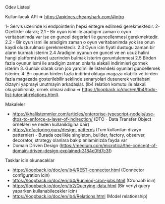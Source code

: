 Odev Listesi

Kullanilacak API => https://apidocs.cheapshark.com/#intro

1- Servis uzerinde ki endpointlerin hepsi entegre edilmesi gerekmektedir.
2- Ozellikler olarak;
2.1 - Bir oyun ismi ile aradigim zaman o oyun veritabanimda var ise en guncel degerleri ile guncellenmesi gerekmektedir.
2.2 - Bir oyun ismi ile aradigim zaman o oyun veritabanimda yok ise onun kaydi olusturulmasi gerekmektedir.
2.3 Oyun icin fiyati dustugu zaman bir alarm kurmak isterim
2.4 Aradigim oyunun en guncel ve en ucuz halini hangi platform(store) uzerinden bulmak isterim goruntulenmesi
2.5 Birden fazla oyunun ismi ile aradigim zaman onlarla alakali indirimleri gormek isterim
3. Gunluk olarak cron job yardimi ile listemdeki oyunlari guncellemek isterim.
4. Bir oyunun birden fazla indirimi oldugu magaza olabilir ve birden fazla magazada gosterilebilir seklinde senaryolari dusunerek veritabani dizayni yapmayi unutmayin arkadaslar. (lb4 relation komutu ile alakali okuyabilirsiniz, ornek olmasi adina => https://loopback.io/doc/en/lb4/todo-list-tutorial-relations.html).

Makaleler

- https://khalilstemmler.com/articles/enterprise-typescript-nodejs/use-dtos-to-enforce-a-layer-of-indirection/ (DTO - Data Transfer Object ornekleri ve neden kullanildigina dair)
- https://refactoring.guru/design-patterns (Tum kullanilan dizayn patternler) - Burada ozellikle singleton, builder, factory, observer, decorator, strategy olanlara bakip anlaminizda fayda var
-  Domain Driven Design (https://medium.com/microtica/the-concept-of-domain-driven-design-explained-3184c0fd7c3f)

Tasklar icin okunacaklar
- https://loopback.io/doc/en/lb4/REST-connector.html (Connector configuration icin)
- https://loopback.io/doc/en/lb4/Running-cron-jobs.html (CronJob icin)
- https://loopback.io/doc/en/lb2/Querying-data.html (Bir veriyi query yaparken kullanabilecekler icin)
-  https://loopback.io/doc/en/lb4/Relations.html (Model relationship)